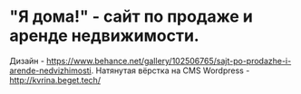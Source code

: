 # "Я дома!" - сайт по продаже и аренде недвижимости.
Дизайн - https://www.behance.net/gallery/102506765/sajt-po-prodazhe-i-arende-nedvizhimosti.
Натянутая вёрстка на CMS Wordpress - http://kvrina.beget.tech/
